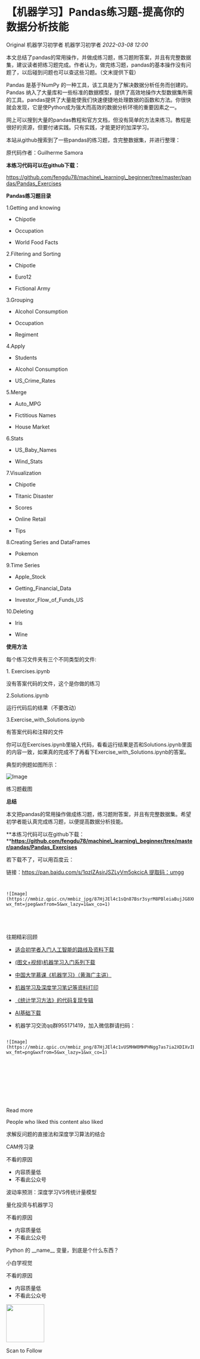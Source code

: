 # 【机器学习】Pandas练习题-提高你的数据分析技能

<a id="copyright_logo"></a>Original <a id="js_author_name"></a>机器学习初学者 <a id="profileBt"></a><a id="js_name"></a>机器学习初学者 *2022-03-08 12:00*

本文总结了pandas的常用操作，并做成练习题，练习题附答案，并且有完整数据集，建议读者把练习题完成。作者认为，做完练习题，pandas的基本操作没有问题了，以后碰到问题也可以查这些习题。（文末提供下载）

Pandas 是基于NumPy 的一种工具，该工具是为了解决数据分析任务而创建的。Pandas 纳入了大量库和一些标准的数据模型，提供了高效地操作大型数据集所需的工具。pandas提供了大量能使我们快速便捷地处理数据的函数和方法。你很快就会发现，它是使Python成为强大而高效的数据分析环境的重要因素之一。

网上可以搜到大量的pandas教程和官方文档，但没有简单的方法来练习。教程是很好的资源，但要付诸实践。只有实践，才能更好的加深学习。

本站从github搜索到了一些pandas的练习题，含完整数据集，并进行整理：

原代码作者：Guilherme Samora

**本练习代码可以在github下载：**

https://github.com/fengdu78/machine\_learning\_beginner/tree/master/pandas/Pandas_Exercises

**Pandas练习题目录**

1.Getting and knowing  

- Chipotle  
    
- Occupation  
    
- World Food Facts
    

2.Filtering and Sorting

- Chipotle  
    
- Euro12  
    
- Fictional Army
    

3.Grouping

- Alcohol Consumption  
    
- Occupation  
    
- Regiment
    

4.Apply

- Students 
    
- Alcohol Consumption  
    
- US\_Crime\_Rates     
    

5.Merge

- Auto_MPG  
    
- Fictitious Names  
    
- House Market  
    

6.Stats

- US\_Baby\_Names  
    
- Wind_Stats
    

7.Visualization

- Chipotle  
    
- Titanic Disaster  
    
- Scores  
    
- Online Retail  
    
- Tips  
    

8.Creating Series and DataFrames  

- Pokemon  
    

9.Time Series  

- Apple_Stock  
    
- Getting\_Financial\_Data  
    
- Investor\_Flow\_of\_Funds\_US  
    

10.Deleting  

- Iris  
    
- Wine  
    

**使用方法**

每个练习文件夹有三个不同类型的文件: 

1\. Exercises.ipynb

没有答案代码的文件，这个是你做的练习

2.Solutions.ipynb

运行代码后的结果（不要改动）

3.Exercise\_with\_Solutions.ipynb

有答案代码和注释的文件

你可以在Exercises.ipynb里输入代码，看看运行结果是否和Solutions.ipynb里面的内容一致，如果真的完成不了再看下Exercise\_with\_Solutions.ipynb的答案。

典型的例题如图所示：

![Image](../../../_resources/640_wx_fmt_png_wxfrom_5_wx_lazy__02147478b01e4331b.png)

练习题截图

**总结**

本文把pandas的常用操作做成练习题，练习题附答案，并且有完整数据集。希望初学者能认真完成练习题，以便提高数据分析技能。

**本练习代码可以在github下载：****https://github.com/fengdu78/machine\_learning\_beginner/tree/master/pandas/Pandas_Exercises**

若下载不了，可以用百度云：

链接：https://pan.baidu.com/s/1qzIZAsirJSZLyVm5okcicA 提取码：umgg

```


![Image](https://mmbiz.qpic.cn/mmbiz_jpg/87HjJEl4c1sQn87Bsr3syrM8PBleiaBujJG8XHDwp65hgs3jiaib3BEnric7BWvYyQy7sKwliaXaj4lbQ8S00fwsB6g/640?wx_fmt=jpeg&wxfrom=5&wx_lazy=1&wx_co=1)

```


```


```


```


```


往期精彩回顾

- [适合初学者入门人工智能的路线及资料下载](http://mp.weixin.qq.com/s?__biz=MzIwODI2NDkxNQ==&mid=2247484737&idx=1&sn=27c52b4bc4ca98d3ab817344b84226cc&chksm=97048efda07307eb78d4f4ec0039a386a658404156b051af0cb715fafa8d2ae66cbe49343bf3&scene=21#wechat_redirect)
    
- [(图文+视频)机器学习入门系列下载](https://mp.weixin.qq.com/mp/appmsgalbum?__biz=MzIwODI2NDkxNQ==&action=getalbum&album_id=2259163844755406853#wechat_redirect)
    
- [中国大学慕课《机器学习》（黄海广主讲）](http://mp.weixin.qq.com/s?__biz=MzIwODI2NDkxNQ==&mid=2247500080&idx=1&sn=11c1c3192080548610f17fdf080ffd1c&chksm=97074a8ca070c39af1b989d7df6b0185b78315eb91b24a8a4513b9b4411fc12b20093a62a83b&scene=21#wechat_redirect)
    
- [机器学习及深度学习笔记等资料打印](http://mp.weixin.qq.com/s?__biz=MzIwODI2NDkxNQ==&mid=2247488304&idx=1&sn=581944f63eab1822ca53b9a4eeedad79&chksm=9704988ca073119a38a534adbedd51ca0b5705cdd6a104fed74b265bb092485e97c91bb5b347&scene=21#wechat_redirect)
    
- [《统计学习方法》的代码复现专辑](https://mp.weixin.qq.com/mp/appmsgalbum?action=getalbum&album_id=1337257945842778113&__biz=MzIwODI2NDkxNQ==#wechat_redirect)
    
- [AI基础下载](http://mp.weixin.qq.com/s?__biz=MzIwODI2NDkxNQ==&mid=2247487602&idx=2&sn=478d9893e85d564282334654b3be7fda&chksm=97049bcea07312d8b74ac7e99e3a3dbea331315c1439888f4e16e912b18d3d8626f36e1fc0df&scene=21#wechat_redirect)
    
- 机器学习交流qq群955171419，加入微信群请扫码：
    




```

![Image](https://mmbiz.qpic.cn/mmbiz_png/87HjJEl4c1vUSMHW0MHPHNgg7as7ia2XDIXvIBfBEFXkOr3uibbibPNUWvUxplwUv9ZdicAkOd7d2zocUa0VPQSzYw/640?wx_fmt=png&wxfrom=5&wx_lazy=1&wx_co=1)


```


```


```


```






```

<a id="js_view_source"></a>Read more

People who liked this content also liked

求解反问题的直接法和深度学习算法的结合

CAM传习录

不看的原因

- 内容质量低
- 不看此公众号

波动率预测：深度学习VS传统计量模型

量化投资与机器学习

不看的原因

- 内容质量低
- 不看此公众号

Python 的 \_\_name\_\_ 变量，到底是个什么东西？

小白学视觉

不看的原因

- 内容质量低
- 不看此公众号

<img width="102" height="102" src="../../../_resources/qrcode_scene_10000004_size_102___c2998926262e41a2a.bmp"/>

Scan to Follow